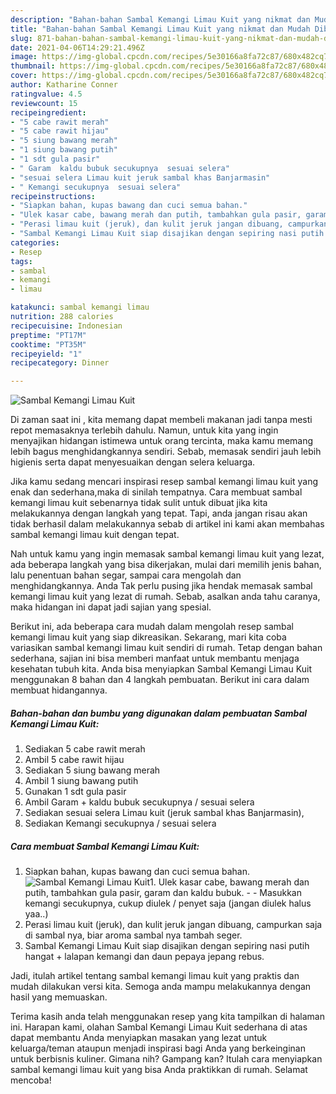 ```yaml
---
description: "Bahan-bahan Sambal Kemangi Limau Kuit yang nikmat dan Mudah Dibuat"
title: "Bahan-bahan Sambal Kemangi Limau Kuit yang nikmat dan Mudah Dibuat"
slug: 871-bahan-bahan-sambal-kemangi-limau-kuit-yang-nikmat-dan-mudah-dibuat
date: 2021-04-06T14:29:21.496Z
image: https://img-global.cpcdn.com/recipes/5e30166a8fa72c87/680x482cq70/sambal-kemangi-limau-kuit-foto-resep-utama.jpg
thumbnail: https://img-global.cpcdn.com/recipes/5e30166a8fa72c87/680x482cq70/sambal-kemangi-limau-kuit-foto-resep-utama.jpg
cover: https://img-global.cpcdn.com/recipes/5e30166a8fa72c87/680x482cq70/sambal-kemangi-limau-kuit-foto-resep-utama.jpg
author: Katharine Conner
ratingvalue: 4.5
reviewcount: 15
recipeingredient:
- "5 cabe rawit merah"
- "5 cabe rawit hijau"
- "5 siung bawang merah"
- "1 siung bawang putih"
- "1 sdt gula pasir"
- " Garam  kaldu bubuk secukupnya  sesuai selera"
- "sesuai selera Limau kuit jeruk sambal khas Banjarmasin"
- " Kemangi secukupnya  sesuai selera"
recipeinstructions:
- "Siapkan bahan, kupas bawang dan cuci semua bahan."
- "Ulek kasar cabe, bawang merah dan putih, tambahkan gula pasir, garam dan kaldu bubuk.  Masukkan kemangi secukupnya, cukup diulek / penyet saja (jangan diulek halus yaa..)"
- "Perasi limau kuit (jeruk), dan kulit jeruk jangan dibuang, campurkan saja di sambal nya, biar aroma sambal nya tambah seger."
- "Sambal Kemangi Limau Kuit siap disajikan dengan sepiring nasi putih hangat + lalapan kemangi dan daun pepaya jepang rebus."
categories:
- Resep
tags:
- sambal
- kemangi
- limau

katakunci: sambal kemangi limau 
nutrition: 288 calories
recipecuisine: Indonesian
preptime: "PT17M"
cooktime: "PT35M"
recipeyield: "1"
recipecategory: Dinner

---
```



![Sambal Kemangi Limau Kuit](https://img-global.cpcdn.com/recipes/5e30166a8fa72c87/680x482cq70/sambal-kemangi-limau-kuit-foto-resep-utama.jpg)

Di zaman  saat ini , kita memang dapat membeli makanan jadi tanpa mesti repot memasaknya terlebih dahulu. Namun, untuk kita yang ingin menyajikan hidangan istimewa untuk orang tercinta, maka kamu memang lebih bagus menghidangkannya sendiri. Sebab, memasak sendiri jauh lebih higienis serta dapat menyesuaikan dengan selera keluarga.

Jika kamu sedang mencari inspirasi resep sambal kemangi limau kuit yang enak dan sederhana,maka di sinilah tempatnya. Cara membuat sambal kemangi limau kuit  sebenarnya tidak sulit untuk dibuat jika kita melakukannya dengan langkah yang tepat. Tapi, anda jangan risau akan tidak berhasil dalam melakukannya 
sebab di artikel ini kami akan membahas sambal kemangi limau kuit dengan tepat.  



Nah untuk kamu yang ingin memasak sambal kemangi limau kuit yang lezat, ada beberapa langkah yang bisa dikerjakan, mulai dari memilih jenis bahan, lalu penentuan bahan segar, sampai cara mengolah dan menghidangkannya. Anda Tak perlu pusing jika hendak memasak sambal kemangi limau kuit yang lezat di rumah. Sebab, asalkan anda  tahu caranya, maka hidangan ini dapat jadi sajian yang spesial.

Berikut ini, ada beberapa cara mudah dalam mengolah resep sambal kemangi limau kuit yang siap dikreasikan. Sekarang, mari kita coba variasikan sambal kemangi limau kuit sendiri di rumah. Tetap dengan bahan sederhana, sajian ini bisa memberi manfaat untuk membantu menjaga kesehatan tubuh kita. Anda bisa menyiapkan Sambal Kemangi Limau Kuit menggunakan 8 bahan dan 4 langkah pembuatan. Berikut ini cara dalam membuat hidangannya.

<!--inarticleads1-->

##### Bahan-bahan dan bumbu yang digunakan dalam pembuatan Sambal Kemangi Limau Kuit:

1. Sediakan 5 cabe rawit merah
1. Ambil 5 cabe rawit hijau
1. Sediakan 5 siung bawang merah
1. Ambil 1 siung bawang putih
1. Gunakan 1 sdt gula pasir
1. Ambil  Garam + kaldu bubuk secukupnya / sesuai selera
1. Sediakan sesuai selera Limau kuit (jeruk sambal khas Banjarmasin),
1. Sediakan  Kemangi secukupnya / sesuai selera




<!--inarticleads2-->

##### Cara membuat Sambal Kemangi Limau Kuit:

1. Siapkan bahan, kupas bawang dan cuci semua bahan.
<img src="https://img-global.cpcdn.com/steps/38cbf09df20f7293/160x128cq70/sambal-kemangi-limau-kuit-langkah-memasak-1-foto.jpg" alt="Sambal Kemangi Limau Kuit">1. Ulek kasar cabe, bawang merah dan putih, tambahkan gula pasir, garam dan kaldu bubuk. -  - Masukkan kemangi secukupnya, cukup diulek / penyet saja (jangan diulek halus yaa..)
1. Perasi limau kuit (jeruk), dan kulit jeruk jangan dibuang, campurkan saja di sambal nya, biar aroma sambal nya tambah seger.
1. Sambal Kemangi Limau Kuit siap disajikan dengan sepiring nasi putih hangat + lalapan kemangi dan daun pepaya jepang rebus.




Jadi, itulah artikel tentang  sambal kemangi limau kuit  yang praktis dan mudah dilakukan versi kita. Semoga anda mampu melakukannya dengan hasil yang memuaskan. 

Terima kasih anda telah menggunakan resep yang kita tampilkan di halaman ini. Harapan kami, olahan  Sambal Kemangi Limau Kuit sederhana di atas dapat membantu Anda menyiapkan masakan yang lezat untuk keluarga/teman ataupun menjadi inspirasi bagi Anda yang berkeinginan untuk berbisnis kuliner. Gimana nih? Gampang kan? Itulah cara menyiapkan sambal kemangi limau kuit yang bisa Anda praktikkan di rumah. Selamat mencoba!

